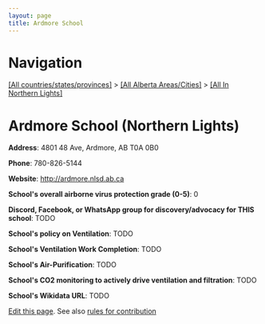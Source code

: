 ```yaml
---
layout: page
title: Ardmore School
---
```

# Navigation

[[All countries/states/provinces]](../../..) > [[All Alberta Areas/Cities]](../..) > [[All In Northern Lights]](..)

# Ardmore School (Northern Lights)

**Address**: 4801 48 Ave, Ardmore, AB T0A 0B0

**Phone**: 780-826-5144

**Website**: <http://ardmore.nlsd.ab.ca>

**School's overall airborne virus protection grade (0-5)**: 0

**Discord, Facebook, or WhatsApp group for discovery/advocacy for THIS school**: TODO

**School's policy on Ventilation**: TODO

**School's Ventilation Work Completion**: TODO

**School's Air-Purification**: TODO

**School's CO2 monitoring to actively drive ventilation and filtration**: TODO

**School's Wikidata URL**: TODO


[Edit this page](https://github.com/ventilate-schools/AB/edit/main/./Northern_Lights/Ardmore_School.md). See also [rules for contribution](../../../contribution-rules/)